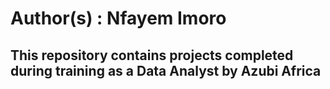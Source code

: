 # Author(s) : Nfayem Imoro
## This repository contains projects completed during training as a Data Analyst by Azubi Africa
